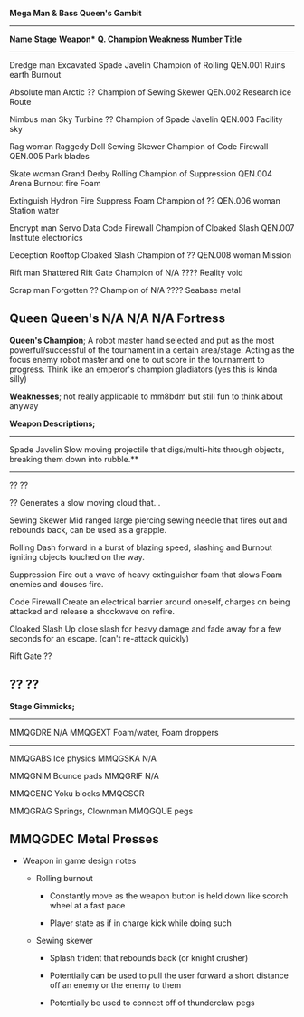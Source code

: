 **Mega Man & Bass Queen's Gambit**

______________________________________________________________________

**Name** **Stage** **Weapon\*** **Q. Champion **Weakness** **Number**
Title**

______________________________________________________________________

Dredge man Excavated Spade Javelin Champion of Rolling QEN.001
Ruins earth Burnout

Absolute man Arctic ?? Champion of Sewing Skewer QEN.002
Research ice
Route

Nimbus man Sky Turbine ?? Champion of Spade Javelin QEN.003
Facility sky

Rag woman Raggedy Doll Sewing Skewer Champion of Code Firewall QEN.005
Park blades

Skate woman Grand Derby Rolling Champion of Suppression QEN.004
Arena Burnout fire Foam

Extinguish Hydron Fire Suppress Foam Champion of ?? QEN.006
woman Station water

Encrypt man Servo Data Code Firewall Champion of Cloaked Slash QEN.007
Institute electronics

Deception Rooftop Cloaked Slash Champion of ?? QEN.008
woman Mission

Rift man Shattered Rift Gate Champion of N/A ????
Reality void

Scrap man Forgotten ?? Champion of N/A ????
Seabase metal

## Queen Queen's N/A N/A N/A Fortress

**Queen's Champion**; A robot master hand selected and put as the most
powerful/successful of the tournament in a certain area/stage. Acting as
the focus enemy robot master and one to out score in the tournament to
progress. Think like an emperor's champion gladiators (yes this is kinda
silly)

**Weaknesses**; not really applicable to mm8bdm but still fun to think
about anyway

**Weapon Descriptions;**

______________________________________________________________________

Spade Javelin Slow moving projectile that digs/multi-hits through
objects, breaking them down into rubble.\*\*

______________________________________________________________________

?? ??

?? Generates a slow moving cloud that...

Sewing Skewer Mid ranged large piercing sewing needle that fires out
and rebounds back, can be used as a grapple.

Rolling Dash forward in a burst of blazing speed, slashing and
Burnout igniting objects touched on the way.

Suppression Fire out a wave of heavy extinguisher foam that slows
Foam enemies and douses fire.

Code Firewall Create an electrical barrier around oneself, charges on
being attacked and release a shockwave on refire.

Cloaked Slash Up close slash for heavy damage and fade away for a few
seconds for an escape. (can't re-attack quickly)

Rift Gate ??

## ?? ??

**Stage Gimmicks;**

______________________________________________________________________

MMQGDRE N/A MMQGEXT Foam/water, Foam
droppers

______________________________________________________________________

MMQGABS Ice physics MMQGSKA N/A

MMQGNIM Bounce pads MMQGRIF N/A

MMQGENC Yoku blocks MMQGSCR

MMQGRAG Springs, Clownman MMQGQUE
pegs

## MMQGDEC Metal Presses

- Weapon in game design notes

  - Rolling burnout

    - Constantly move as the weapon button is held down like
      scorch wheel at a fast pace

    - Player state as if in charge kick while doing such

  - Sewing skewer

    - Splash trident that rebounds back (or knight crusher)

    - Potentially can be used to pull the user forward a short
      distance off an enemy or the enemy to them

    - Potentially be used to connect off of thunderclaw pegs
